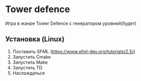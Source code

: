 
# Tower defence

Игра в жанре Tower Defence с генератором уровней(будет) 


## Установка (Linux)
1. Поставить SFML (https://www.sfml-dev.org/tutorials/2.5/)
2. Запустить Cmake
3. Запустить Make
4. Запустить TD
5. Наслаждаться